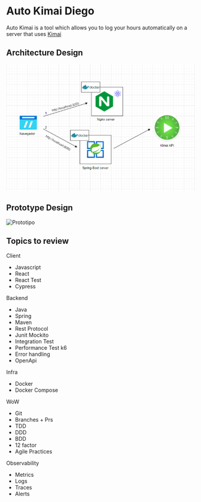 # Auto Kimai Diego

Auto Kimai is a tool which allows you to log your hours automatically on a server that uses [Kimai](https://github.com/kevinpapst/kimai2)

## Architecture Design

![Arquitectura](./doc/EsquemaArquitectura.PNG)

## Prototype Design

![Prototipo](./doc/Prototypes/segundoPrototipoScheduleX/secondPrototypeScheduleX.PNG)
## Topics to review

Client
- Javascript
- React
- React Test
- Cypress

Backend
- Java
- Spring
- Maven
- Rest Protocol
- Junit Mockito
- Integration Test
- Performance Test k6
- Error handling
- OpenApi

Infra
- Docker
- Docker Compose


WoW
- Git
- Branches + Prs
- TDD
- DDD
- BDD
- 12 factor
- Agile Practices

Observability
- Metrics
- Logs
- Traces
- Alerts
